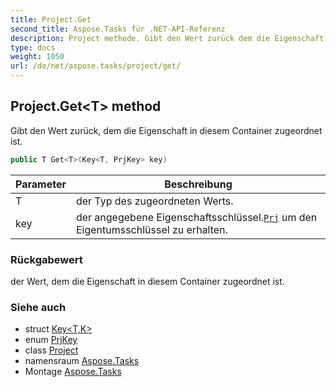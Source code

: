 ```yaml
---
title: Project.Get
second_title: Aspose.Tasks für .NET-API-Referenz
description: Project methode. Gibt den Wert zurück dem die Eigenschaft in diesem Container zugeordnet ist.
type: docs
weight: 1050
url: /de/net/aspose.tasks/project/get/
---
```

## Project.Get&lt;T&gt; method

Gibt den Wert zurück, dem die Eigenschaft in diesem Container zugeordnet ist.

```csharp
public T Get<T>(Key<T, PrjKey> key)
```

| Parameter | Beschreibung |
| --- | --- |
| T | der Typ des zugeordneten Werts. |
| key | der angegebene Eigenschaftsschlüssel.[`Prj`](../../prj/) um den Eigentumsschlüssel zu erhalten. |

### Rückgabewert

der Wert, dem die Eigenschaft in diesem Container zugeordnet ist.

### Siehe auch

* struct [Key&lt;T,K&gt;](../../key-2/)
* enum [PrjKey](../../prjkey/)
* class [Project](../)
* namensraum [Aspose.Tasks](../../project/)
* Montage [Aspose.Tasks](../../../)


